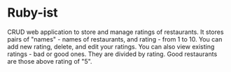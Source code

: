 # Ruby-ist
CRUD web application to store and manage ratings of restaurants.
It stores pairs of "names" - names of restaurants, and rating - from 1 to 10.
You can add new rating, delete, and edit your ratings.
You can also view existing ratings - bad or good ones. They are divided by rating. Good restaurants are those above rating of "5". 
